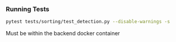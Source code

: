 ### Running Tests
```bash
pytest tests/sorting/test_detection.py --disable-warnings -s
```

Must be within the backend docker container